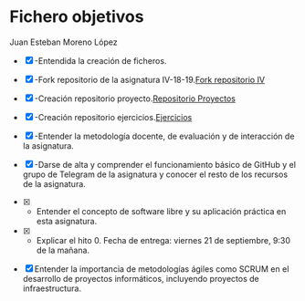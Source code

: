 # Fichero objetivos
Juan Esteban Moreno López
- [x] -Entendida la creación de ficheros.
- [x] -Fork repositorio de la asignatura IV-18-19.[Fork repositorio IV](https://github.com/juaneml/IV-18-19)
- [x] -Creación repositorio proyecto.[Repositorio Proyectos](https://github.com/juaneml/IV_1819_Proyecto)
- [x] -Creación repositorio ejercicios.[Ejercicios](https://github.com/juaneml/Ejercicios-IV)
- [x] -Entender la metodología docente, de evaluación y de interacción de la asignatura.
- [x] -Darse de alta y comprender el funcionamiento básico de GitHub y el grupo de Telegram de la asignatura y conocer el resto de los recursos de la asignatura.

- [x] - Entender el concepto de software libre y su aplicación práctica en esta asignatura.

- [x] - Explicar el hito 0. Fecha de entrega: viernes 21 de septiembre, 9:30 de la mañana.
- [x] Entender la importancia de metodologías ágiles como SCRUM en el desarrollo de proyectos informáticos, incluyendo proyectos de infraestructura.
